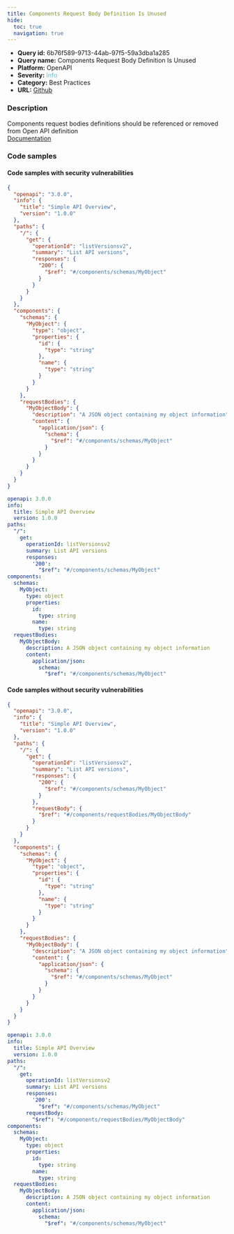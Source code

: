 ```yaml
---
title: Components Request Body Definition Is Unused
hide:
  toc: true
  navigation: true
---
```


<style>
  .highlight .hll {
    background-color: #ff171742;
  }
  .md-content {
    max-width: 1100px;
    margin: 0 auto;
  }
</style>

-   **Query id:** 6b76f589-9713-44ab-97f5-59a3dba1a285
-   **Query name:** Components Request Body Definition Is Unused
-   **Platform:** OpenAPI
-   **Severity:** <span style="color:#5bc0de">Info</span>
-   **Category:** Best Practices
-   **URL:** [Github](https://github.com/Checkmarx/kics/tree/master/assets/queries/openAPI/3.0/components_request_body_definition_unused)

### Description
Components request bodies definitions should be referenced or removed from Open API definition<br>
[Documentation](https://swagger.io/specification/#components-object)

### Code samples
#### Code samples with security vulnerabilities
```json title="Positive test num. 1 - json file" hl_lines="35"
{
  "openapi": "3.0.0",
  "info": {
    "title": "Simple API Overview",
    "version": "1.0.0"
  },
  "paths": {
    "/": {
      "get": {
        "operationId": "listVersionsv2",
        "summary": "List API versions",
        "responses": {
          "200": {
            "$ref": "#/components/schemas/MyObject"
          }
        }
      }
    }
  },
  "components": {
    "schemas": {
      "MyObject": {
        "type": "object",
        "properties": {
          "id": {
            "type": "string"
          },
          "name": {
            "type": "string"
          }
        }
      }
    },
    "requestBodies": {
      "MyObjectBody": {
        "description": "A JSON object containing my object information",
        "content": {
          "application/json": {
            "schema": {
              "$ref": "#/components/schemas/MyObject"
            }
          }
        }
      }
    }
  }
}

```
```yaml title="Positive test num. 2 - yaml file" hl_lines="23"
openapi: 3.0.0
info:
  title: Simple API Overview
  version: 1.0.0
paths:
  "/":
    get:
      operationId: listVersionsv2
      summary: List API versions
      responses:
        '200':
          "$ref": "#/components/schemas/MyObject"
components:
  schemas:
    MyObject:
      type: object
      properties:
        id:
          type: string
        name:
          type: string
  requestBodies:
    MyObjectBody:
      description: A JSON object containing my object information
      content:
        application/json:
          schema:
            "$ref": "#/components/schemas/MyObject"

```


#### Code samples without security vulnerabilities
```json title="Negative test num. 1 - json file"
{
  "openapi": "3.0.0",
  "info": {
    "title": "Simple API Overview",
    "version": "1.0.0"
  },
  "paths": {
    "/": {
      "get": {
        "operationId": "listVersionsv2",
        "summary": "List API versions",
        "responses": {
          "200": {
            "$ref": "#/components/schemas/MyObject"
          }
        },
        "requestBody": {
          "$ref": "#/components/requestBodies/MyObjectBody"
        }
      }
    }
  },
  "components": {
    "schemas": {
      "MyObject": {
        "type": "object",
        "properties": {
          "id": {
            "type": "string"
          },
          "name": {
            "type": "string"
          }
        }
      }
    },
    "requestBodies": {
      "MyObjectBody": {
        "description": "A JSON object containing my object information",
        "content": {
          "application/json": {
            "schema": {
              "$ref": "#/components/schemas/MyObject"
            }
          }
        }
      }
    }
  }
}

```
```yaml title="Negative test num. 2 - yaml file"
openapi: 3.0.0
info:
  title: Simple API Overview
  version: 1.0.0
paths:
  "/":
    get:
      operationId: listVersionsv2
      summary: List API versions
      responses:
        '200':
          "$ref": "#/components/schemas/MyObject"
      requestBody:
        "$ref": "#/components/requestBodies/MyObjectBody"
components:
  schemas:
    MyObject:
      type: object
      properties:
        id:
          type: string
        name:
          type: string
  requestBodies:
    MyObjectBody:
      description: A JSON object containing my object information
      content:
        application/json:
          schema:
            "$ref": "#/components/schemas/MyObject"

```

